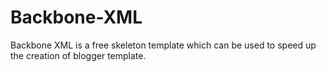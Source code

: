 # Backbone-XML
Backbone XML is a free skeleton template which can be used to speed up the creation of blogger template.

